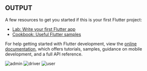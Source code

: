 ## OUTPUT

A few resources to get you started if this is your first Flutter project:

- [Lab: Write your first Flutter app](https://docs.flutter.dev/get-started/codelab)
- [Cookbook: Useful Flutter samples](https://docs.flutter.dev/cookbook)

For help getting started with Flutter development, view the
[online documentation](https://docs.flutter.dev/), which offers tutorials,
samples, guidance on mobile development, and a full API reference.


![admin](https://github.com/00Osama/swift-eats-app/assets/88059630/69ffd939-4fcb-423b-b608-418311440d02)
![driver](https://github.com/00Osama/swift-eats-app/assets/88059630/afe67843-bf5d-425b-8c78-0220ffe3a53d)
![user](https://github.com/00Osama/swift-eats-app/assets/88059630/6af3776e-2fad-4a66-8ebc-1e73ef98d8e4)
